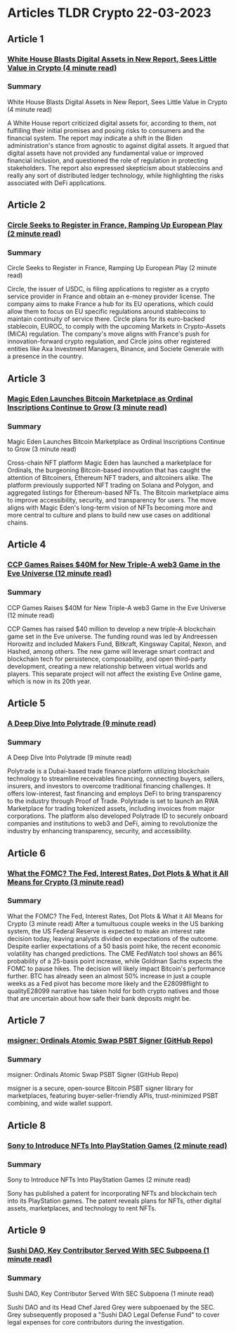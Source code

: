 # Articles TLDR Crypto 22-03-2023

## Article 1
### [White House Blasts Digital Assets in New Report, Sees Little Value in Crypto (4 minute read)](https://tldr.tech)
### Summary 
 White House Blasts Digital Assets in New Report, Sees Little Value in Crypto (4 minute read)

A White House report criticized digital assets for, according to them, not fulfilling their initial promises and posing risks to consumers and the financial system. The report may indicate a shift in the Biden administration's stance from agnostic to against digital assets. It argued that digital assets have not provided any fundamental value or improved financial inclusion, and questioned the role of regulation in protecting stakeholders. The report also expressed skepticism about stablecoins and really any sort of distributed ledger technology, while highlighting the risks associated with DeFi applications.

## Article 2
### [Circle Seeks to Register in France, Ramping Up European Play (2 minute read)](https://tldr.tech)
### Summary 
 Circle Seeks to Register in France, Ramping Up European Play (2 minute read)

Circle, the issuer of USDC, is filing applications to register as a crypto service provider in France and obtain an e-money provider license. The company aims to make France a hub for its EU operations, which could allow them to focus on EU specific regulations around stablecoins to maintain continuity of service there. Circle plans for its euro-backed stablecoin, EUROC, to comply with the upcoming Markets in Crypto-Assets (MiCA) regulation. The company's move aligns with France's push for innovation-forward crypto regulation, and Circle joins other registered entities like Axa Investment Managers, Binance, and Societe Generale with a presence in the country.

## Article 3
### [Magic Eden Launches Bitcoin Marketplace as Ordinal Inscriptions Continue to Grow (3 minute read)](https://tldr.tech)
### Summary 
 Magic Eden Launches Bitcoin Marketplace as Ordinal Inscriptions Continue to Grow (3 minute read)

Cross-chain NFT platform Magic Eden has launched a marketplace for Ordinals, the burgeoning Bitcoin-based innovation that has caught the attention of Bitcoiners, Ethereum NFT traders, and altcoiners alike. The platform previously supported NFT trading on Solana and Polygon, and aggregated listings for Ethereum-based NFTs. The Bitcoin marketplace aims to improve accessibility, security, and transparency for users. The move aligns with Magic Eden's long-term vision of NFTs becoming more and more central to culture and plans to build new use cases on additional chains.

## Article 4
### [CCP Games Raises $40M for New Triple-A web3 Game in the Eve Universe (12 minute read)](https://tldr.tech)
### Summary 
 CCP Games Raises $40M for New Triple-A web3 Game in the Eve Universe (12 minute read)

CCP Games has raised $40 million to develop a new triple-A blockchain game set in the Eve universe. The funding round was led by Andreessen Horowitz and included Makers Fund, Bitkraft, Kingsway Capital, Nexon, and Hashed, among others. The new game will leverage smart contract and blockchain tech for persistence, composability, and open third-party development, creating a new relationship between virtual worlds and players. This separate project will not affect the existing Eve Online game, which is now in its 20th year.

## Article 5
### [A Deep Dive Into Polytrade (9 minute read)](https://tldr.tech)
### Summary 
 A Deep Dive Into Polytrade (9 minute read)

Polytrade is a Dubai-based trade finance platform utilizing blockchain technology to streamline receivables financing, connecting buyers, sellers, insurers, and investors to overcome traditional financing challenges. It offers low-interest, fast financing and employs DeFi to bring transparency to the industry through Proof of Trade. Polytrade is set to launch an RWA Marketplace for trading tokenized assets, including invoices from major corporations. The platform also developed Polytrade ID to securely onboard companies and institutions to web3 and DeFi, aiming to revolutionize the industry by enhancing transparency, security, and accessibility.

## Article 6
### [What the FOMC? The Fed, Interest Rates, Dot Plots & What it All Means for Crypto (3 minute read)](https://tldr.tech)
### Summary 
 What the FOMC? The Fed, Interest Rates, Dot Plots & What it All Means for Crypto (3 minute read)</a>
After a tumultuous couple weeks in the US banking system, the US Federal Reserve is expected to make an interest rate decision today, leaving analysts divided on expectations of the outcome. Despite earlier expectations of a 50 basis point hike, the recent economic volatility has changed predictions. The CME FedWatch tool shows an 86% probability of a 25-basis point increase, while Goldman Sachs expects the FOMC to pause hikes. The decision will likely impact Bitcoin's performance further. BTC has already seen an almost 50% increase in just a couple weeks as a Fed pivot has become more likely and the E28098flight to qualityE28099 narrative has taken hold for both crypto natives and those that are uncertain about how safe their bank deposits might be.

## Article 7
### [msigner: Ordinals Atomic Swap PSBT Signer (GitHub Repo)](https://tldr.tech)
### Summary 
 msigner: Ordinals Atomic Swap PSBT Signer (GitHub Repo)

msigner is a secure, open-source Bitcoin PSBT signer library for marketplaces, featuring buyer-seller-friendly APIs, trust-minimized PSBT combining, and wide wallet support.

## Article 8
### [Sony to Introduce NFTs Into PlayStation Games (2 minute read)](https://tldr.tech)
### Summary 
 Sony to Introduce NFTs Into PlayStation Games (2 minute read)

Sony has published a patent for incorporating NFTs and blockchain tech into its PlayStation games. The patent reveals plans for NFTs, other digital assets, marketplaces, and technology to rent NFTs.

## Article 9
### [Sushi DAO, Key Contributor Served With SEC Subpoena (1 minute read)](https://tldr.tech)
### Summary 
 Sushi DAO, Key Contributor Served With SEC Subpoena (1 minute read)

Sushi DAO and its Head Chef Jared Grey were subpoenaed by the SEC. Grey subsequently proposed a "Sushi DAO Legal Defense Fund" to cover legal expenses for core contributors during the investigation.


